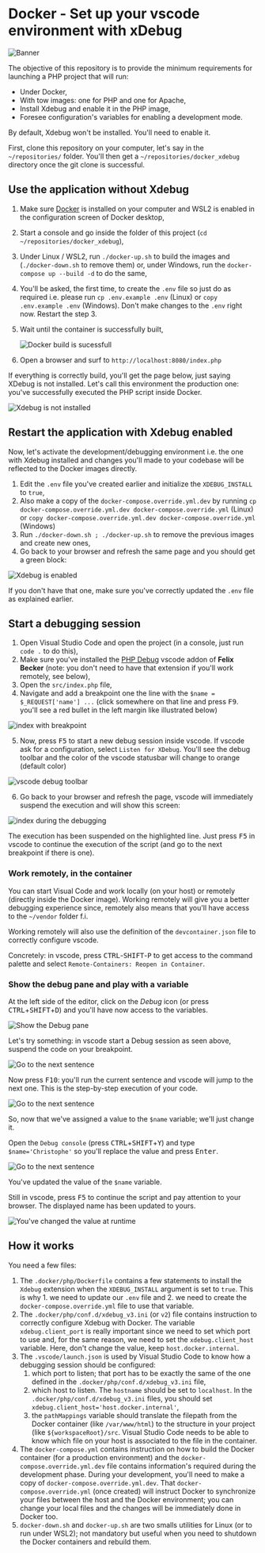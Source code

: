 # Docker - Set up your vscode environment with xDebug

![Banner](./banner.svg)

The objective of this repository is to provide the minimum requirements for launching a PHP project that will run:

* Under Docker,
* With tow images: one for PHP and one for Apache,
* Install Xdebug and enable it in the PHP image,
* Foresee configuration's variables for enabling a development mode.

By default, Xdebug won't be installed. You'll need to enable it.

First, clone this repository on your computer, let's say in the `~/repositories/` folder. You'll then get a  `~/repositories/docker_xdebug` directory once the git clone is successful. 

## Use the application without Xdebug

1. Make sure [Docker](https://www.docker.com/products/docker-desktop) is installed on your computer and WSL2 is enabled in the configuration screen of Docker desktop,
2. Start a console and go inside the folder of this project (`cd ~/repositories/docker_xdebug`),
3. Under Linux / WSL2, run `./docker-up.sh` to build the images and (`./docker-down.sh` to remove them) or, under Windows, run the `docker-compose up --build -d` to do the same,
4. You'll be asked, the first time, to create the `.env` file so just do as required i.e. please run `cp .env.example .env` (Linux) or `copy .env.example .env` (Windows). Don't make changes to the `.env` right now. Restart the step 3.
5. Wait until the container is successfully built,

    ![Docker build is sucessfull](./images/build_done.png)

6. Open a browser and surf to `http://localhost:8080/index.php`

If everything is correctly build, you'll get the page below, just saying XDebug is not installed. Let's call this environment the production one: you've successfully executed the PHP script inside Docker.

![Xdebug is not installed](./images/xdebug_not_installed.png)

## Restart the application with Xdebug enabled

Now, let's activate the development/debugging environment i.e. the one with Xdebug installed and changes you'll made to your codebase will be reflected to the Docker images directly.

1. Edit the `.env` file you've created earlier and initialize the `XDEBUG_INSTALL` to `true`,
2. Also make a copy of the `docker-compose.override.yml.dev` by running `cp docker-compose.override.yml.dev docker-compose.override.yml` (Linux) or `copy docker-compose.override.yml.dev docker-compose.override.yml` (Windows)
3. Run `./docker-down.sh ; ./docker-up.sh` to remove the previous images and create new ones,
4. Go back to your browser and refresh the same page and you should get a green block:

![Xdebug is enabled](./images/xdebug_is_enabled.png)

If you don't have that one, make sure you've correctly updated the `.env` file as explained earlier. 

## Start a debugging session

1. Open Visual Studio Code and open the project (in a console, just run `code .` to do this),
2. Make sure you've installed the [PHP Debug](https://marketplace.visualstudio.com/items?itemName=felixfbecker.php-debug) vscode addon of **Felix Becker** (note: you don't need to have that extension if you'll work remotely, see below),
3. Open the `src/index.php` file,
4. Navigate and add a breakpoint one the line with the `$name = $_REQUEST['name'] ...` (click somewhere on that line and press <kbd>F9</kbd>. you'll see a red bullet in the left margin like illustrated below)

  ![index with breakpoint](./images/add_breakpoint.png)

5. Now, press <kbd>F5</kbd> to start a new debug session inside vscode. If vscode ask for a configuration, select `Listen for XDebug`. You'll see the debug toolbar and the color of the vscode statusbar will change to orange (default color)

  ![vscode debug toolbar](./images/debug_toolbar.png)

6. Go back to your browser and refresh the page, vscode will immediately suspend the execution and will show this screen:

  ![index during the debugging](./images/debug_step_by_step.png)

The execution has been suspended on the highlighted line. Just press <kbd>F5</kbd> in vscode to continue the execution of the script (and go to the next breakpoint if there is one).

### Work remotely, in the container

You can start Visual Code and work locally (on your host) or remotely (directly inside the Docker image). Working remotely will give you a better debugging experience since, remotely also means that you'll have access to the `~/vendor` folder f.i.

Working remotely will also use the definition of the `devcontainer.json` file to correctly configure vscode. 

Concretely: in vscode, press <kbd>CTRL</kbd>-<kbd>SHIFT</kbd>-<kbd>P</kbd> to get access to the command palette and select `Remote-Containers: Reopen in Container`.

### Show the debug pane and play with a variable

At the left side of the editor, click on the *Debug* icon (or press <kbd>CTRL</kbd>+<kbd>SHIFT</kbd>+<kbd>D</kbd>) and you'll have now access to the variables.

![Show the Debug pane](./images/debug_pane.png)

Let's try something: in vscode start a Debug session as seen above, suspend the code on your breakpoint.

![Go to the next sentence](./images/debug_step_over.png)

Now press <kbd>F10</kbd>: you'll run the current sentence and vscode will jump to the next one. This is the step-by-step execution of your code.

![Go to the next sentence](./images/debug_step_over_next_sentence.png)

So, now that we've assigned a value to the `$name` variable; we'll just change it.

Open the `Debug console` (press <kbd>CTRL</kbd>+<kbd>SHIFT</kbd>+<kbd>Y</kbd>) and type `$name='Christophe'` so you'll replace the value and press <kbd>Enter</kbd>.

![Go to the next sentence](./images/debug_name_christophe.png)

You've updated the value of the `$name` variable.

Still in vscode, press <kbd>F5</kbd> to continue the script and pay attention to your browser. The displayed name has been updated to yours.

![You've changed the value at runtime](./images/christophe.png)

## How it works

You need a few files:

1. The `.docker/php/Dockerfile` contains a few statements to install the `Xdebug` extension when the `XDEBUG_INSTALL` argument is set to `true`. This is why 1. we need to update our `.env` file and 2. we need to create the `docker-compose.override.yml` file to use that variable. 
2. The `.docker/php/conf.d/xdebug_v3.ini` (or `v2`) file contains instruction to correctly configure Xdebug with Docker. The variable `xdebug.client_port` is really important since we need to set which port to use and, for the same reason, we need to set the `xdebug.client_host` variable. Here, don't change the value, keep `host.docker.internal`.
3. The `.vscode/launch.json` is used by Visual Studio Code to know how a debugging session should be configured:
   1. which port to listen; that port has to be exactly the same of the one defined in the `.docker/php/conf.d/xdebug_v3.ini` file,
   2. which host to listen. The `hostname` should be set to `localhost`. In the `.docker/php/conf.d/xdebug_v3.ini` files, you should set `xdebug.client_host='host.docker.internal'`,
   3. the `pathMappings` variable should translate the filepath from the Docker container (like `/var/www/html`) to the structure in your project (like `${workspaceRoot}/src`. Visual Studio Code needs to be able to know which file on your host is associated to the file in the container.
3. The `docker-compose.yml` contains instruction on how to build the Docker container (for a production environment) and the `docker-compose.override.yml.dev` file contains information's required during the development phase. During your development, you'll need to make a copy of `docker-compose.override.yml.dev`. That `docker-compose.override.yml` (once created) will instruct Docker to synchronize your files between the host and the Docker environment; you can change your local files and the changes will be immediately done in Docker too.
4. `docker-down.sh` and `docker-up.sh` are two smalls utilities for Linux (or to run under WSL2); not mandatory but useful when you need to shutdown the Docker containers and rebuild them.
